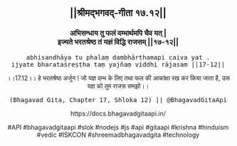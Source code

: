 <center><h2>||श्रीमद्‍भगवद्‍-गीता १७.१२||</h2>
<h3>अभिसन्धाय तु फलं दम्भार्थमपि चैव यत् |<br/>इज्यते भरतश्रेष्ठ तं यज्ञं विद्धि राजसम् ||१७-१२||</h3>
<pre>abhisandhāya tu phalaṃ dambhārthamapi caiva yat .<br/>ijyate bharataśreṣṭha taṃ yajñaṃ viddhi rājasam ||17-12||</pre>
<p>।।17.12।। हे भरतश्रेष्ठ अर्जुन ! जो यज्ञ दम्भ के लिए तथा फल की आकांक्षा रख कर किया जाता है, उस यज्ञ को तुम राजस समझो।।</p>
<pre>(Bhagavad Gita, Chapter 17, Shloka 12) || @BhagavadGitaApi</pre><p>https://docs.bhagavadgitaapi.in/</p><p>#API #bhagavadgitaapi #slok #nodejs #js #api #gitaapi #krishna #hinduism #vedic #ISKCON #shreemadbhagavadgita #technology</p></center>
